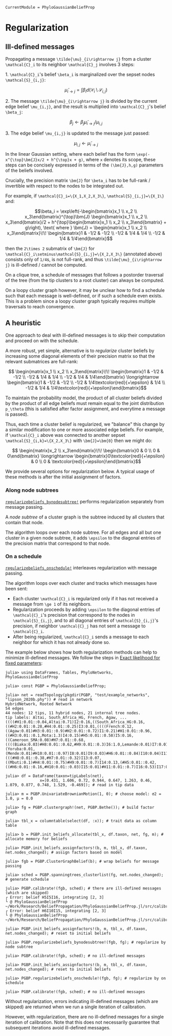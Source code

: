 ```@meta
CurrentModule = PhyloGaussianBeliefProp
```

# Regularization

## Ill-defined messages
Propagating a message ``\tilde{\mu}_{i\rightarrow j}`` from a cluster
``\mathcal{C}_i`` to its neighbor ``\mathcal{C}_j`` involves 3 steps:

1\. ``\mathcal{C}_i``'s belief ``\beta_i`` is marginalized over the sepset nodes
``\mathcal{S}_{i,j}``:
```math
\tilde{\mu}_{i\rightarrow j} = \int\beta_i d(\mathcal{C}_i\setminus
\mathcal{S}_{i,j})
```
2\. The message ``\tilde{\mu}_{i\rightarrow j}`` is divided by the current
edge belief ``\mu_{i,j}``, and the result is multiplied into ``\mathcal{C}_j``'s
belief ``\beta_j``:
```math
\beta_j \leftarrow \beta_j\tilde{\mu}_{i\rightarrow j}/\mu_{i,j}
```
3\. The edge belief ``\mu_{i,j}`` is updated to the message just passed:
```math
\mu_{i,j} \leftarrow \tilde{\mu}_{i\rightarrow j}
```

In the linear Gaussian setting, where each belief has the form
``\exp(-x^{\top}\bm{J}x/2 + h^{\top}x + g)``, where ``x`` denotes its scope,
these steps can be concisely expressed in terms of the ``(\bm{J},h,g)``
parameters of the beliefs involved.

Crucially, the precision matrix ``\bm{J}`` for ``\beta_i`` has to be
full-rank / invertible with respect to the nodes to be integrated out.

For example, if ``\mathcal{C}_i=\{X_1,X_2,X_3\}``,
``\mathcal{S}_{i,j}=\{X_1\}`` and:
```math
\beta_i = \exp\left(-\begin{bmatrix}x_1 \\ x_2 \\ x_3\end{bmatrix}^{\top}\bm{J}
\begin{bmatrix}x_1 \\ x_2 \\ x_3\end{bmatrix}/2 +
h^{\top}\begin{bmatrix}x_1 \\ x_2 \\ x_3\end{bmatrix} + g\right), \text{ where }
\bm{J} = \begin{matrix}x_1 \\ x_2 \\ x_3\end{matrix}\!\!
\begin{bmatrix}1 & -1/2 & -1/2 \\ -1/2 & 1/4 & 1/4 \\
-1/2 & 1/4 & 1/4\end{bmatrix}
```
then the ``2\times 2`` submatrix of ``\bm{J}`` for
``\mathcal{C}_i\setminus\mathcal{S}_{i,j}=\{X_2,X_3\}`` (annotated above)
consists only of ``1/4``s, is not full-rank, and thus
``\tilde{\mu}_{i\rightarrow j}`` is ill-defined / cannot be computed.

On a clique tree, a schedule of messages that follows a postorder traversal of
the tree (from the tip clusters to a root cluster) can always be computed.

On a loopy cluster graph however, it may be unclear how to find a schedule such
that each message is well-defined, or if such a schedule even exists.
This is a problem since a loopy cluster graph typically requires multiple
traversals to reach convergence.

## A heuristic
One approach to deal with ill-defined messages is to skip their computation and
proceed on with the schedule.

A more robust, yet simple, alternative is to *regularize* cluster beliefs by
increasing some diagonal elements of their precision matrix so that the relevant
submatrices are full-rank:
```math
 \begin{matrix}x_1 \\ x_2 \\ x_3\end{matrix}\!\!
\begin{bmatrix}1 & -1/2 & -1/2 \\ -1/2 & 1/4 & 1/4 \\
-1/2 & 1/4 & 1/4\end{bmatrix} \longrightarrow
\begin{bmatrix}1 & -1/2 & -1/2 \\ -1/2 & 1/4\textcolor{red}{+\epsilon} & 1/4 \\
-1/2 & 1/4 & 1/4\textcolor{red}{+\epsilon}\end{bmatrix}
```
To maintain the probability model, the product of all cluster beliefs divided
by the product of all edge beliefs must remain equal to the joint distribution 
``p_\theta`` (this is satisfied after factor assignment, and everytime a message
is passed).

Thus, each time a cluster belief is regularized, we "balance" this change by a
similar modification to one or more associated edge beliefs. For example, if
``\mathcal{C}_i`` above was connected to another sepset
``\mathcal{S}_{i,k}=\{X_2,X_3\}`` with ``\bm{J}=\bm{0}`` then we might do:
```math
 \begin{matrix}x_2 \\ x_3\end{matrix}\!\!
\begin{bmatrix}0 & 0 \\ 0 & 0\end{bmatrix} \longrightarrow
\begin{bmatrix}0\textcolor{red}{+\epsilon} & 0 \\ 0 &
\textcolor{red}{+\epsilon}\end{bmatrix}
```
We provide several options for regularization below. A typical usage of these
methods is after the initial assignment of factors.

### Along node subtrees
[`regularizebeliefs_bynodesubtree!`](@ref) performs regularization separately
from message passing.

A *node subtree* of a cluster graph is the subtree induced by all clusters that
contain that node.

The algorithm loops over each node subtree. For all edges and all but one
cluster in a given node subtree, it adds ``\epsilon`` to the diagonal entries of
the precision matrix that correspond to that node.

### On a schedule
[`regularizebeliefs_onschedule!`](@ref) interleaves regularization with message
passing.

The algorithm loops over each cluster and tracks which messages have been sent:
- Each cluster ``\mathcal{C}_i`` is regularized only if it has not received a message from ``\ge 1`` of its neighbors.
- Regularization proceeds by adding ``\epsilon`` to the diagonal entries of ``\mathcal{C}_i``'s precision that correspond to the nodes in ``\mathcal{S}_{i,j}``, and to all diagonal entries of ``\mathcal{S}_{i,j}``'s precision, if neighbor ``\mathcal{C}_j`` has not sent a message to ``\mathcal{C}_i``.
- After being regularized, ``\mathcal{C}_i`` sends a message to each neighbor for which it has not already done so.

The example below shows how both regularization methods can help to minimize
ill-defined messages. We follow the steps in [Exact likelihood for fixed parameters](@ref):
```@jldoctest regularization
julia> using DataFrames, Tables, PhyloNetworks, PhyloGaussianBeliefProp

julia> const PGBP = PhyloGaussianBeliefProp;

julia> net = readTopology(pkgdir(PGBP, "test/example_networks", "lipson_2020b.phy")) # read in network
HybridNetwork, Rooted Network
54 edges
44 nodes: 12 tips, 11 hybrid nodes, 21 internal tree nodes.
tip labels: Altai, South_Africa_HG, French, Agaw, ...
((((#H1:0.01::0.04,Altai:0.71)I2:0.16,((South_Africa_HG:0.16,((#H2:0.01::0.28,#H4:0.01::0.25)I3:0.01,((((French:0.12,((Agaw:0.01)#H3:0.01::0.9)#H2:0.01::0.72)I1:0.21)#H1:0.01::0.96,((#H3:0.01::0.1,Mota:1.3)I4:0.15)#H5:0.01::0.58)I5:0.16,((Cameroon_SMA:0.08)#H7:0.01::0.68,((((Biaka:0.03)#H8:0.01::0.62,#H9:0.01::0.3)I6:1.0,Lemande:0.01)I7:0.01,(Yoruba:0.01,(Mende:0.01)#H10:0.01::0.97)I8:0.01)I9:0.03)#H6:0.01::0.84)I10:0.04)I11:0.28)I12:0.04,(((#H8:0.01::0.38,#H7:0.01::0.32)I13:0.07,((Mbuti:0.1)#H4:0.01::0.75)#H9:0.01::0.7)I14:0.13,(#H5:0.01::0.42,((#H6:0.01::0.16,#H10:0.01::0.03)I15:0.01)#H11:0.01::0.7)I16:0.53)I17:0.01)I18:0.5)I19:0.09,#H11:0.01::0.3)I20:0.5,Chimp:0.5)I21;

julia> df = DataFrame(taxon=tipLabels(net),
               x=[0.431, 1.606, 0.72, 0.944, 0.647, 1.263, 0.46, 1.079, 0.877, 0.748, 1.529, -0.469]); # read in tip data

julia> m = PGBP.UnivariateBrownianMotion(1, 0); # choose model: σ2 = 1.0, μ = 0.0 

julia> fg = PGBP.clustergraph!(net, PGBP.Bethe()); # build factor graph

julia> tbl_x = columntable(select(df, :x)); # trait data as column table

julia> b = PGBP.init_beliefs_allocate(tbl_x, df.taxon, net, fg, m); # allocate memory for beliefs

julia> PGBP.init_beliefs_assignfactors!(b, m, tbl_x, df.taxon, net.nodes_changed); # assign factors based on model

julia> fgb = PGBP.ClusterGraphBelief(b); # wrap beliefs for message passing

julia> sched = PGBP.spanningtrees_clusterlist(fg, net.nodes_changed); # generate schedule

julia> PGBP.calibrate!(fgb, sched); # there are ill-defined messages (which are skipped)
┌ Error: belief H5I5I16, integrating [2, 3]
└ @ PhyloGaussianBeliefProp ~/Work/Research/BeliefPropagation/PhyloGaussianBeliefProp.jl/src/calibration.jl:101
┌ Error: belief H6I10I15, integrating [2, 3]
└ @ PhyloGaussianBeliefProp ~/Work/Research/BeliefPropagation/PhyloGaussianBeliefProp.jl/src/calibration.jl:101

julia> PGBP.init_beliefs_assignfactors!(b, m, tbl_x, df.taxon, net.nodes_changed); # reset to initial beliefs

julia> PGBP.regularizebeliefs_bynodesubtree!(fgb, fg); # regularize by node subtree

julia> PGBP.calibrate!(fgb, sched); # no ill-defined messages

julia> PGBP.init_beliefs_assignfactors!(b, m, tbl_x, df.taxon, net.nodes_changed); # reset to initial beliefs

julia> PGBP.regularizebeliefs_onschedule!(fgb, fg); # regularize by on schedule

julia> PGBP.calibrate!(fgb, sched); # no ill-defined messages
```
Without regularization, errors indicating ill-defined messages (which are skipped)
are returned when we run a single iteration of calibration.

However, with regularization, there are no ill-defined messages for a single
iteration of calibration. Note that this does not necessarily guarantee that
subsequent iterations avoid ill-defined messages.